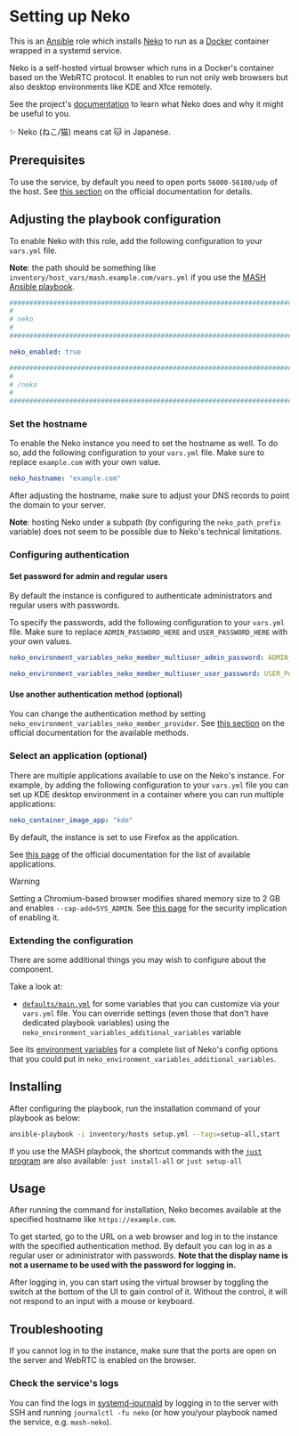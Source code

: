 <!--
SPDX-FileCopyrightText: 2020 - 2024 MDAD project contributors
SPDX-FileCopyrightText: 2020 - 2024 Slavi Pantaleev
SPDX-FileCopyrightText: 2020 Aaron Raimist
SPDX-FileCopyrightText: 2020 Chris van Dijk
SPDX-FileCopyrightText: 2020 Dominik Zajac
SPDX-FileCopyrightText: 2020 Mickaël Cornière
SPDX-FileCopyrightText: 2022 François Darveau
SPDX-FileCopyrightText: 2022 Julian Foad
SPDX-FileCopyrightText: 2022 Warren Bailey
SPDX-FileCopyrightText: 2023 Antonis Christofides
SPDX-FileCopyrightText: 2023 Felix Stupp
SPDX-FileCopyrightText: 2023 Pierre 'McFly' Marty
SPDX-FileCopyrightText: 2024 - 2025 Suguru Hirahara

SPDX-License-Identifier: AGPL-3.0-or-later
-->

# Setting up Neko

This is an [Ansible](https://www.ansible.com/) role which installs [Neko](https://neko.m1k1o.net/) to run as a [Docker](https://www.docker.com/) container wrapped in a systemd service.

Neko is a self-hosted virtual browser which runs in a Docker's container based on the WebRTC protocol. It enables to run not only web browsers but also desktop environments like KDE and Xfce remotely.

See the project's [documentation](https://neko.m1k1o.net/docs/v3/introduction) to learn what Neko does and why it might be useful to you.

✨ Neko (ねこ/猫) means cat 🐱 in Japanese.

## Prerequisites

To use the service, by default you need to open ports `56000-56100/udp` of the host. See [this section](https://neko.m1k1o.net/docs/v3/configuration/webrtc#epr) on the official documentation for details.

## Adjusting the playbook configuration

To enable Neko with this role, add the following configuration to your `vars.yml` file.

**Note**: the path should be something like `inventory/host_vars/mash.example.com/vars.yml` if you use the [MASH Ansible playbook](https://github.com/mother-of-all-self-hosting/mash-playbook).

```yaml
########################################################################
#                                                                      #
# neko                                                                 #
#                                                                      #
########################################################################

neko_enabled: true

########################################################################
#                                                                      #
# /neko                                                                #
#                                                                      #
########################################################################
```

### Set the hostname

To enable the Neko instance you need to set the hostname as well. To do so, add the following configuration to your `vars.yml` file. Make sure to replace `example.com` with your own value.

```yaml
neko_hostname: "example.com"
```

After adjusting the hostname, make sure to adjust your DNS records to point the domain to your server.

**Note**: hosting Neko under a subpath (by configuring the `neko_path_prefix` variable) does not seem to be possible due to Neko's technical limitations.

### Configuring authentication

#### Set password for admin and regular users

By default the instance is configured to authenticate administrators and regular users with passwords.

To specify the passwords, add the following configuration to your `vars.yml` file. Make sure to replace `ADMIN_PASSWORD_HERE` and `USER_PASSWORD_HERE` with your own values.

```yaml
neko_environment_variables_neko_member_multiuser_admin_password: ADMIN_PASSWORD_HERE

neko_environment_variables_neko_member_multiuser_user_password: USER_PASSWORD_HERE
```

#### Use another authentication method (optional)

You can change the authentication method by setting `neko_environment_variables_neko_member_provider`. See [this section](https://neko.m1k1o.net/docs/v3/configuration/authentication#member) on the official documentation for the available methods.

### Select an application (optional)

There are multiple applications available to use on the Neko's instance. For example, by adding the following configuration to your `vars.yml` file you can set up KDE desktop environment in a container where you can run multiple applications:

```yaml
neko_container_image_app: "kde"
```

By default, the instance is set to use Firefox as the application.

See [this page](https://neko.m1k1o.net/docs/v3/installation/docker-images#apps) of the official documentation for the list of available applications.

>[!WARNING]
>
> Setting a Chromium-based browser modifies shared memory size to 2 GB and enables `--cap-add=SYS_ADMIN`. See [this page](https://www.redhat.com/en/blog/container-tidbits-adding-capabilities-container) for the security implication of enabling it.

### Extending the configuration

There are some additional things you may wish to configure about the component.

Take a look at:

- [`defaults/main.yml`](../defaults/main.yml) for some variables that you can customize via your `vars.yml` file. You can override settings (even those that don't have dedicated playbook variables) using the `neko_environment_variables_additional_variables` variable

See its [environment variables](https://neko.m1k1o.net/docs/v3/configuration) for a complete list of Neko's config options that you could put in `neko_environment_variables_additional_variables`.

## Installing

After configuring the playbook, run the installation command of your playbook as below:

```sh
ansible-playbook -i inventory/hosts setup.yml --tags=setup-all,start
```

If you use the MASH playbook, the shortcut commands with the [`just` program](https://github.com/mother-of-all-self-hosting/mash-playbook/blob/main/docs/just.md) are also available: `just install-all` or `just setup-all`

## Usage

After running the command for installation, Neko becomes available at the specified hostname like `https://example.com`.

To get started, go to the URL on a web browser and log in to the instance with the specified authentication method. By default you can log in as a regular user or administrator with passwords. **Note that the display name is not a username to be used with the password for logging in.**

After logging in, you can start using the virtual browser by toggling the switch at the bottom of the UI to gain control of it. Without the control, it will not respond to an input with a mouse or keyboard.

## Troubleshooting

If you cannot log in to the instance, make sure that the ports are open on the server and WebRTC is enabled on the browser.

### Check the service's logs

You can find the logs in [systemd-journald](https://www.freedesktop.org/software/systemd/man/systemd-journald.service.html) by logging in to the server with SSH and running `journalctl -fu neko` (or how you/your playbook named the service, e.g. `mash-neko`).
